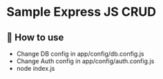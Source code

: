 # Sample Express JS CRUD

## 🚀 How to use

- Change DB config in app/config/db.config.js
- Change Auth config in app/config/auth.config.js
- node index.js
